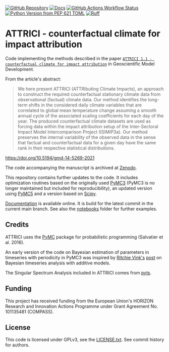 <!--- pyml disable-next-line line-length, first-line-h1 -->
[![GitHub Repository](https://img.shields.io/badge/GitHub-blue?style=for-the-badge&logo=github&logoColor=white&labelColor=%23555555&color=%23838996)](https://github.com/ISI-MIP/attrici) [![Docs](https://img.shields.io/badge/Docs-%23ff8c00?style=for-the-badge)](https://isi-mip.github.io/attrici) [![GitHub Actions Workflow Status](https://img.shields.io/github/actions/workflow/status/ISI-MIP/attrici/ci.yml?style=for-the-badge)](https://github.com/ISI-MIP/attrici/actions) [![Python Version from PEP 621 TOML](https://img.shields.io/python/required-version-toml?tomlFilePath=https%3A%2F%2Fraw.githubusercontent.com%2FISI-MIP%2Fattrici%2Fmain%2Fpyproject.toml&style=for-the-badge)](https://github.com/ISI-MIP/attrici/blob/main/pyproject.toml) [![Ruff](https://img.shields.io/endpoint?url=https://raw.githubusercontent.com/astral-sh/ruff/main/assets/badge/v2.json&style=for-the-badge)](https://github.com/astral-sh/ruff)

# ATTRICI - counterfactual climate for impact attribution

Code implementing the methods described in the paper
[`ATTRICI 1.1 - counterfactual climate for impact attribution`](https://doi.org/10.5194/gmd-14-5269-2021)
in Geoscientific Model Development.

From the article's abstract:

> We here present ATTRICI (ATTRIbuting Climate Impacts), an approach to construct the required counterfactual
> stationary climate data from observational (factual) climate data. Our method identifies the long-term shifts
> in the considered daily climate variables that are correlated to global mean temperature change assuming a smooth
> annual cycle of the associated scaling coefficients for each day of the year. The produced counterfactual climate
> datasets are used as forcing data within the impact attribution setup of the Inter-Sectoral Impact Model
> Intercomparison Project (ISIMIP3a). Our method preserves the internal variability of the observed data in the sense
> that factual and counterfactual data for a given day have the same rank in their respective statistical distributions.

<https://doi.org/10.5194/gmd-14-5269-2021>

The code accompanying the manuscript is archived at [Zenodo](https://doi.org/10.5281/zenodo.3828914).

This repository contains further updates to the code. It includes optimization routines based
on the originally used [PyMC3](https://pypi.org/project/pymc3/) (PyMC3 is no longer maintained but included for
reproducibility), an updated version using [PyMC5](https://www.pymc.io) and a version based on [Scipy](https://scipy.org/).

[Documentation](https://isi-mip.github.io/attrici) is available online.
It is build for the latest commit in the current main branch.
See also the [notebooks](https://github.com/isi-mip/attrici/tree/main/notebooks) folder for further examples.

## Credits

ATTRICI uses the [PyMC](https://www.pymc.io/) package for probabilistic programming (Salvatier et al. 2016).

An early version of the code on Bayesian estimation of parameters in timeseries with periodicity in PyMC3
was inspired by [Ritchie Vink's](https://www.ritchievink.com)
[post](https://www.ritchievink.com/blog/2018/10/09/build-facebooks-prophet-in-pymc3-bayesian-time-series-analyis-with-generalized-additive-models/)
on Bayesian timeseries analysis with additive models.

The Singular Spectrum Analysis included in ATTRICI comes from [pyts](https://pyts.readthedocs.io/en/stable/generated/pyts.decomposition.SingularSpectrumAnalysis.html).

## Funding

This project has received funding from the European Union's HORIZON Research and Innovation Actions Programme
under Grant Agreement No. 101135481 (COMPASS).

## License

This code is licensed under GPLv3, see the [LICENSE.txt](https://github.com/ISI-MIP/attrici/blob/main/LICENSE.txt).
See commit history for authors.
